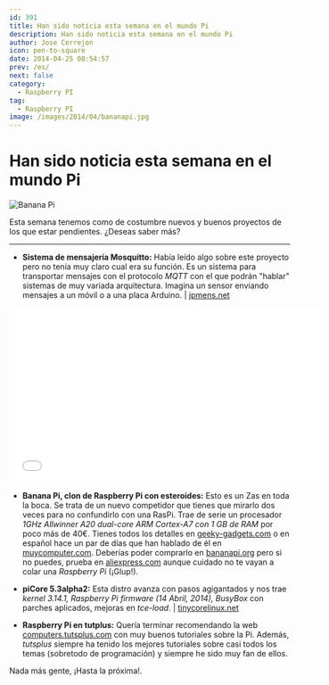 ```yaml
---
id: 391
title: Han sido noticia esta semana en el mundo Pi
description: Han sido noticia esta semana en el mundo Pi
author: Jose Cerrejon
icon: pen-to-square
date: 2014-04-25 08:54:57
prev: /es/
next: false
category:
  - Raspberry PI
tag:
  - Raspberry PI
image: /images/2014/04/bananapi.jpg
---
```


# Han sido noticia esta semana en el mundo Pi

![Banana Pi](/images/2014/04/bananapi.jpg)

Esta semana tenemos como de costumbre nuevos y buenos proyectos de los que estar pendientes. ¿Deseas saber más?

- - -
* **Sistema de mensajería Mosquitto:** Había leído algo sobre este proyecto pero no tenía muy claro cual era su función. Es un sistema para transportar mensajes con el protocolo *MQTT* con el que podrán "hablar" sistemas de muy variada arquitectura. Imagina un sensor enviando mensajes a un móvil o a una placa Arduino. | [jpmens.net](http://jpmens.net/2013/09/01/installing-mosquitto-on-a-raspberry-pi/)

<iframe width="560" height="315" src="//www.youtube.com/embed/D5pOiAMnUnw" frameborder="0" allowfullscreen></iframe>

* **Banana Pi, clon de Raspberry Pi con esteroides:** Esto es un Zas en toda la boca. Se trata de un nuevo competidor que tienes que mirarlo dos veces para no confundirlo con una RasPi. Trae de serie un procesador *1GHz Allwinner A20 dual-core ARM Cortex-A7 con 1 GB de RAM* por poco más de 40€. Tienes todos los detalles en [geeky-gadgets.com](http://www.geeky-gadgets.com/banana-pi-raspberry-pi-clone-offers-more-memory-and-faster-processor-for-57-21-04-2014/) o en español hace un par de días que han hablado de él en [muycomputer.com](http://www.muycomputer.com/2014/04/22/banana-pi). Deberías poder comprarlo en [bananapi.org](http://www.bananapi.org) pero si no puedes, prueba en [aliexpress.com](http://www.aliexpress.com/wholesale?SearchText=banana+pi&catId=0&initiative_id=SB_20140420072100) aunque cuidado no te vayan a colar una *Raspberry Pi* (¡Glup!).

* **piCore 5.3alpha2:** Esta distro avanza con pasos agigantados y nos trae *kernel 3.14.1, Raspberry Pi firmware (14 Abril, 2014), BusyBox* con parches aplicados, mejoras en *tce-load*. | [tinycorelinux.net](http://forum.tinycorelinux.net/index.php/topic,16951.0.html)

* **Raspberry Pi en tutplus:** Quería terminar recomendando la web [computers.tutsplus.com](http://computers.tutsplus.com/categories/electronics) con muy buenos tutoriales sobre la Pi. Además, *tutsplus* siempre ha tenido los mejores tutoriales sobre casi todos los temas (sobretodo de programación) y siempre he sido muy fan de ellos.

Nada más gente, ¡Hasta la próxima!.